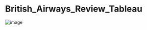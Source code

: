 # British_Airways_Review_Tableau

![image](https://github.com/user-attachments/assets/d5e61625-dcfb-4f75-a047-ea119d673c45)
